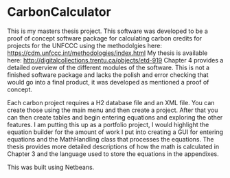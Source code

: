 # CarbonCalculator
This is my masters thesis project. This software was developed to be a proof of concept software package for calculating carbon credits for projects for the UNFCCC using the methodolgies here: https://cdm.unfccc.int/methodologies/index.html My thesis is available here: http://digitalcollections.trentu.ca/objects/etd-919 Chapter 4 provides a detailed overview of the different modules of the software. This is not a finished software package and lacks the polish and error checking that would go into a final product, it was developed as mentioned a proof of concept. 

Each carbon project requires a H2 database file and an XML file. You can create those using the main menu and then create a project. After that you can then create tables and begin entering equations and exploring the other features. I am putting this up as a portfolio project, I would highlight the equation builder for the amount of work I put into creating a GUI for entering equations and the MathHandling class that processes the equations. The thesis provides more detailed descriptions of how the math is calculated in Chapter 3 and the language used to store the equations in the appendixes.

This was built using Netbeans.
